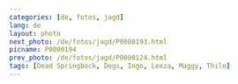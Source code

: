 ```yaml
---
categories: [de, fotos, jagd]
lang: de
layout: photo
next_photo: /de/fotos/jagd/P0000193.html
picname: P0000194
prev_photo: /de/fotos/jagd/P0000124.html
tags: [Dead Springbock, Dogs, Ingo, Leeza, Maggy, Thilo]
---
```


